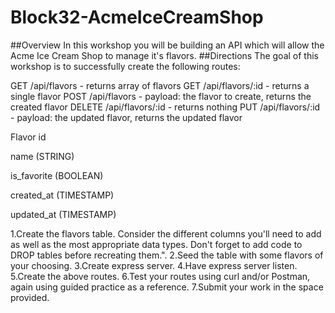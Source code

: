 # Block32-AcmeIceCreamShop
##Overview
In this workshop you will be building an API which will allow the Acme Ice Cream Shop to manage it's flavors.
##Directions
The goal of this workshop is to successfully create the following routes:

GET /api/flavors - returns array of flavors
GET /api/flavors/:id - returns a single flavor
POST /api/flavors - payload: the flavor to create, returns the created flavor
DELETE /api/flavors/:id - returns nothing
PUT /api/flavors/:id - payload: the updated flavor, returns the updated flavor

Flavor
  id

  name (STRING)

  is_favorite (BOOLEAN)

  created_at (TIMESTAMP)

  updated_at (TIMESTAMP)

  1.Create the flavors table. Consider the different columns you'll need to add as well as the most appropriate data types. Don't forget to add code to DROP tables before recreating them.". 
  2.Seed the table with some flavors of your choosing. 
  3.Create express server.
  4.Have express server listen. 
  5.Create the above routes.
  6.Test your routes using curl and/or Postman, again using guided practice as a reference.
  7.Submit your work in the space provided. 
